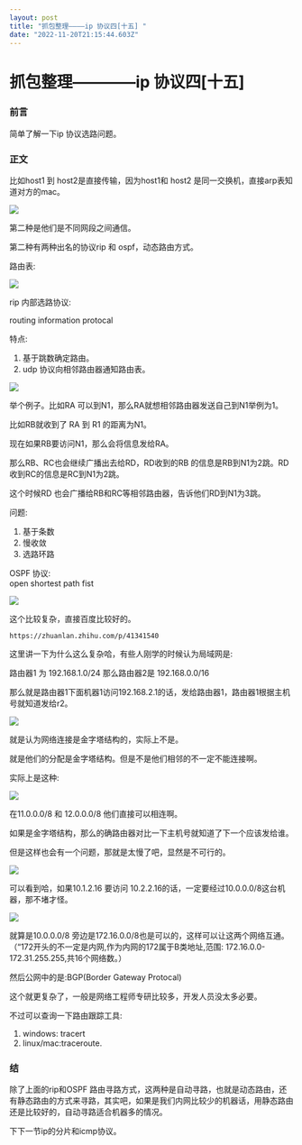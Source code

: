 ```yaml
---
layout: post
title: "抓包整理————ip 协议四[十五] "
date: "2022-11-20T21:15:44.603Z"
---
```

抓包整理————ip 协议四\[十五\]
====================

### 前言

简单了解一下ip 协议选路问题。

### 正文

比如host1 到 host2是直接传输，因为host1和 host2 是同一交换机，直接arp表知道对方的mac。

![](https://img2022.cnblogs.com/blog/1289794/202211/1289794-20221120162719806-2047676500.png)

第二种是他们是不同网段之间通信。

第二种有两种出名的协议rip 和 ospf，动态路由方式。

路由表:

![](https://img2022.cnblogs.com/blog/1289794/202211/1289794-20221120163117770-581695102.png)

rip 内部选路协议:

routing information protocal

特点:

1.  基于跳数确定路由。
2.  udp 协议向相邻路由器通知路由表。

![](https://img2022.cnblogs.com/blog/1289794/202211/1289794-20221120164620711-167828913.png)

举个例子。比如RA 可以到N1，那么RA就想相邻路由器发送自己到N1举例为1。

比如RB就收到了 RA 到 R1 的距离为N1。

现在如果RB要访问N1，那么会将信息发给RA。

那么RB、RC也会继续广播出去给RD，RD收到的RB 的信息是RB到N1为2跳。RD收到RC的信息是RC到N1为2跳。

这个时候RD 也会广播给RB和RC等相邻路由器，告诉他们RD到N1为3跳。

问题:

1.  基于条数
2.  慢收敛
3.  选路环路

OSPF 协议:  
open shortest path fist

![](https://img2022.cnblogs.com/blog/1289794/202211/1289794-20221120165845447-1406625413.png)

这个比较复杂，直接百度比较好的。

    https://zhuanlan.zhihu.com/p/41341540
    

这里讲一下为什么这么复杂哈，有些人刚学的时候认为局域网是:

路由器1 为 192.168.1.0/24 那么路由器2是 192.168.0.0/16

那么就是路由器1下面机器1访问192.168.2.1的话，发给路由器1，路由器1根据主机号就知道发给r2。

![](https://img2022.cnblogs.com/blog/1289794/202211/1289794-20221120172430352-1070944370.png)

就是认为网络连接是金字塔结构的，实际上不是。

就是他们的分配是金字塔结构。但是不是他们相邻的不一定不能连接啊。

实际上是这种:

![](https://img2022.cnblogs.com/blog/1289794/202211/1289794-20221120172517035-1022666080.png)

在11.0.0.0/8 和 12.0.0.0/8 他们直接可以相连啊。

如果是金字塔结构，那么的确路由器对比一下主机号就知道了下一个应该发给谁。

但是这样也会有一个问题，那就是太慢了吧，显然是不可行的。

![](https://img2022.cnblogs.com/blog/1289794/202211/1289794-20221120174421948-2033073170.png)

可以看到哈，如果10.1.2.16 要访问 10.2.2.16的话，一定要经过10.0.0.0/8这台机器，那不堵才怪。

![](https://img2022.cnblogs.com/blog/1289794/202211/1289794-20221120174919192-1635091880.png)

就算是10.0.0.0/8 旁边是172.16.0.0/8也是可以的，这样可以让这两个网络互通。（“172开头的不一定是内网,作为内网的172属于B类地址,范围: 172.16.0.0-172.31.255.255,共16个网络数。）

然后公网中的是:BGP(Border Gateway Protocal)

这个就更复杂了，一般是网络工程师专研比较多，开发人员没太多必要。

不过可以查询一下路由跟踪工具:

1.  windows: tracert
2.  linux/mac:traceroute.

### 结

除了上面的rip和OSPF 路由寻路方式，这两种是自动寻路，也就是动态路由，还有静态路由的方式来寻路，其实吧，如果是我们内网比较少的机器话，用静态路由还是比较好的，自动寻路适合机器多的情况。

下下一节ip的分片和icmp协议。
